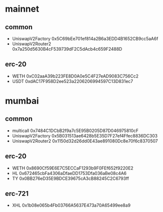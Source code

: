 # mainnet
## common
- UniswapV2Factory 0x5C69bEe701ef814a2B6a3EDD4B1652CB9cc5aA6f
- UniswapV2Router2 0x7a250d5630B4cF539739dF2C5dAcb4c659F2488D

## erc-20
- WETH 0xC02aaA39b223FE8D0A0e5C4F27eAD9083C756Cc2
- USDT 0xdAC17F958D2ee523a2206206994597C13D831ec7



# mumbai
## common
- multicall 0x7484C1DCbB2f9a7c5E95B0205D87D046975810cF
- UniswapV2Factory 0x5B031513ae6428b5E35D7F27ef4Ffec8836DC303
- UniswapV2Router2 0x1150d32d26dd0E43ae891080Dc8e70f6c8370507
## erc-20
- WETH 0x8690Cf59E6E7C5ECCaF1293b9F0FEf652f9220E2
- HL 0x672465cbFa4306aDfaeDD1753Dfa036aBe08c4A6
- TY 0x0BB276eD35E9BDCE39675cA3cB88245C2C6793ff

## erc-721
- XHL 0x1b08e065b4Fb03766A5637E473a70A65499ee8a9